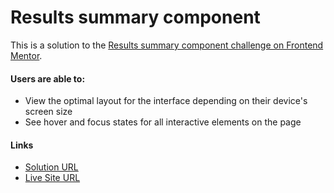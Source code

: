 # Results summary component

This is a solution to the [Results summary component challenge on Frontend Mentor](https://www.frontendmentor.io/challenges/results-summary-component-CE_K6s0maV).

#### Users are able to:
- View the optimal layout for the interface depending on their device's screen size
- See hover and focus states for all interactive elements on the page 

#### Links
- [Solution URL](https://www.frontendmentor.io/solutions/responsive-results-summary-component-n7rQ7bu_05)
- [Live Site URL](https://results-summary-hitabeedev.vercel.app/)
